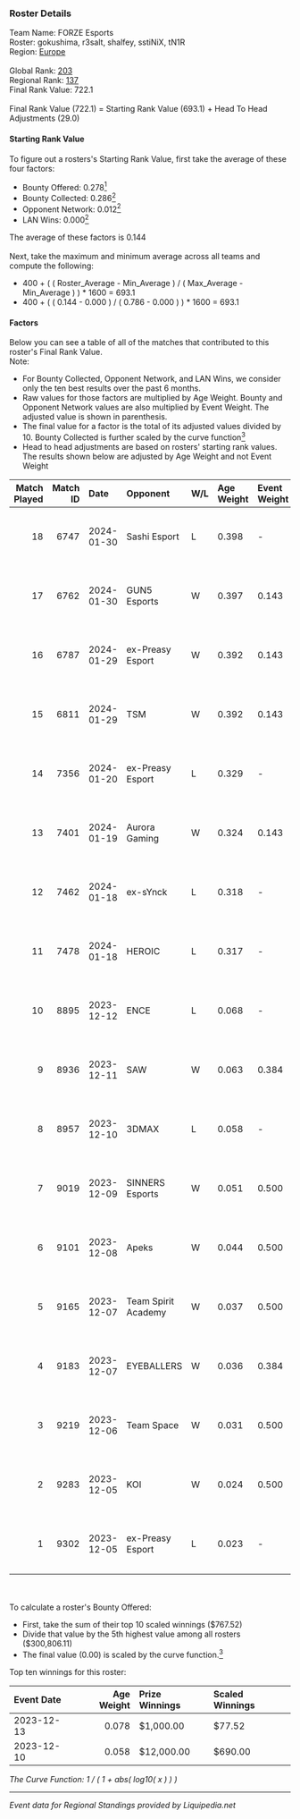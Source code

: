 ### Roster Details<br />
Team Name: FORZE Esports<br />
Roster: gokushima, r3salt, shalfey, sstiNiX, tN1R<br />
Region: [Europe]( ../standings_europe.md)<br />
<br />
Global Rank: [203](../standings_global.md)<br />
Regional Rank: [137]( ../standings_europe.md)<br />
Final Rank Value:  722.1<br />
<br />
Final Rank Value (722.1) = Starting Rank Value (693.1) + Head To Head Adjustments (29.0)<br />

#### Starting Rank Value<br />
To figure out a rosters's Starting Rank Value, first take the average of these four factors:<br />
- Bounty Offered: 0.278[<sup>1</sup>](#table2)
- Bounty Collected: 0.286[<sup>2</sup>](#table1)
- Opponent Network: 0.012[<sup>2</sup>](#table1)
- LAN Wins: 0.000[<sup>2</sup>](#table1)

The average of these factors is 0.144<br />
<br />
Next, take the maximum and minimum average across all teams and compute the following:<br />
- 400 + ( ( Roster_Average - Min_Average ) / ( Max_Average - Min_Average ) ) * 1600 = 693.1
- 400 + ( ( 0.144 - 0.000 ) / ( 0.786 - 0.000 ) ) * 1600 = 693.1


#### Factors<br />
Below you can see a table of all of the matches that contributed to this roster's Final Rank Value.<br />
Note:<br />

- For Bounty Collected, Opponent Network, and LAN Wins, we consider only the ten best results over the past 6 months.
- Raw values for those factors are multiplied by Age Weight. Bounty and Opponent Network values are also multiplied by Event Weight. The adjusted value is shown in parenthesis.
- The final value for a factor is the total of its adjusted values divided by 10. Bounty Collected is further scaled by the curve function[<sup>3</sup>](#curveFunction)
- Head to head adjustments are based on rosters' starting rank values. The results shown below are adjusted by Age Weight and not Event Weight
<span id="table1"></span><br />


| Match Played | Match ID | Date       | Opponent            | W/L | Age Weight | Event Weight | Bounty Collected | Opponent Network | LAN Wins  | H2H Adj. | Roster                                    |
| -: | -: | :- | :- | :- | :- | :- | :- | :- | :- | -: | :- |
|           18 |     6747 | 2024-01-30 | Sashi Esport        | L   | 0.398      | -            | -                | -                | -         |    -1.62 | gokushima, r3salt, shalfey, sstiNiX, tN1R |
|           17 |     6762 | 2024-01-30 | GUN5 Esports        | W   | 0.397      | 0.143        | -                | 0.143 (0.008)    | 0 (0.000) |     4.47 | gokushima, r3salt, shalfey, sstiNiX, tN1R |
|           16 |     6787 | 2024-01-29 | ex-Preasy Esport    | W   | 0.392      | 0.143        | 0.052 (0.003)    | 0.381 (0.021)    | 0 (0.000) |     9.40 | gokushima, r3salt, shalfey, sstiNiX, tN1R |
|           15 |     6811 | 2024-01-29 | TSM                 | W   | 0.392      | 0.143        | 0.011 (0.001)    | 0.146 (0.008)    | 0 (0.000) |     6.85 | gokushima, r3salt, shalfey, sstiNiX, tN1R |
|           14 |     7356 | 2024-01-20 | ex-Preasy Esport    | L   | 0.329      | -            | -                | -                | -         |    -2.40 | gokushima, kelieN, r3salt, shalfey, tN1R  |
|           13 |     7401 | 2024-01-19 | Aurora Gaming       | W   | 0.324      | 0.143        | 0.492 (0.023)    | 0.616 (0.029)    | 0 (0.000) |    10.09 | gokushima, kelieN, r3salt, shalfey, tN1R  |
|           12 |     7462 | 2024-01-18 | ex-sYnck            | L   | 0.318      | -            | -                | -                | -         |    -4.66 | gokushima, kelieN, r3salt, shalfey, tN1R  |
|           11 |     7478 | 2024-01-18 | HEROIC              | L   | 0.317      | -            | -                | -                | -         |    -0.03 | gokushima, kelieN, r3salt, shalfey, tN1R  |
|           10 |     8895 | 2023-12-12 | ENCE                | L   | 0.068      | -            | -                | -                | -         |    -0.04 | gokushima, kelieN, r3salt, shalfey, tN1R  |
|            9 |     8936 | 2023-12-11 | SAW                 | W   | 0.063      | 0.384        | 0.112 (0.003)    | 0.388 (0.009)    | 0 (0.000) |     1.92 | gokushima, kelieN, r3salt, shalfey, tN1R  |
|            8 |     8957 | 2023-12-10 | 3DMAX               | L   | 0.058      | -            | -                | -                | -         |    -0.36 | gokushima, Krad, r3salt, shalfey, tN1R    |
|            7 |     9019 | 2023-12-09 | SINNERS Esports     | W   | 0.051      | 0.500        | 0.011 (0.000)    | 0.560 (0.014)    | 0 (0.000) |     1.35 | gokushima, Krad, r3salt, shalfey, tN1R    |
|            6 |     9101 | 2023-12-08 | Apeks               | W   | 0.044      | 0.500        | 0.085 (0.002)    | 0.345 (0.008)    | 0 (0.000) |     1.32 | gokushima, Krad, r3salt, shalfey, tN1R    |
|            5 |     9165 | 2023-12-07 | Team Spirit Academy | W   | 0.037      | 0.500        | 0.004 (0.000)    | -                | 0 (0.000) |     0.65 | gokushima, Krad, r3salt, shalfey, tN1R    |
|            4 |     9183 | 2023-12-07 | EYEBALLERS          | W   | 0.036      | 0.384        | 0.012 (0.000)    | 0.508 (0.007)    | 0 (0.000) |     0.88 | gokushima, kelieN, r3salt, shalfey, tN1R  |
|            3 |     9219 | 2023-12-06 | Team Space          | W   | 0.031      | 0.500        | 0.009 (0.000)    | 0.457 (0.007)    | 0 (0.000) |     0.69 | gokushima, Krad, r3salt, shalfey, tN1R    |
|            2 |     9283 | 2023-12-05 | KOI                 | W   | 0.024      | 0.500        | 0.027 (0.000)    | 0.430 (0.005)    | -         |     0.63 | gokushima, Krad, r3salt, shalfey, tN1R    |
|            1 |     9302 | 2023-12-05 | ex-Preasy Esport    | L   | 0.023      | -            | -                | -                | -         |    -0.17 | gokushima, kelieN, r3salt, shalfey, tN1R  |

<br />
<span id="table2"></span><br />
To calculate a roster's Bounty Offered:<br />

- First, take the sum of their top 10 scaled winnings ($767.52)
- Divide that value by the 5th highest value among all rosters ($300,806.11)
- The final value (0.00) is scaled by the curve function.[<sup>3</sup>](#curveFunction)

Top ten winnings for this roster:<br />

| Event Date | Age Weight | Prize Winnings | Scaled Winnings |
| :- | -: | :- | :- |
| 2023-12-13 |      0.078 | $1,000.00      | $77.52          |
| 2023-12-10 |      0.058 | $12,000.00     | $690.00         |


<span id="curveFunction"></span>_The Curve Function: 1 / ( 1 + abs( log10( x ) ) )_<br />

---
_Event data for Regional Standings provided by Liquipedia.net_<br />
